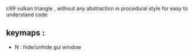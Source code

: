 c99 vulkan triangle , without any abstraction in procedural style for easy to understand code

## keymaps : 

- N : hide/unhide gui window
